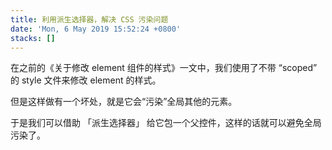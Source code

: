 ```yaml
---
title: 利用派生选择器，解决 CSS 污染问题
date: 'Mon, 6 May 2019 15:52:24 +0800'
stacks: []
---
```


在之前的《关于修改 element 组件的样式》一文中，我们使用了不带 “scoped” 的 style 文件来修改 element 的样式。

但是这样做有一个坏处，就是它会“污染”全局其他的元素。

于是我们可以借助 「派生选择器」 给它包一个父控件，这样的话就可以避免全局污染了。


